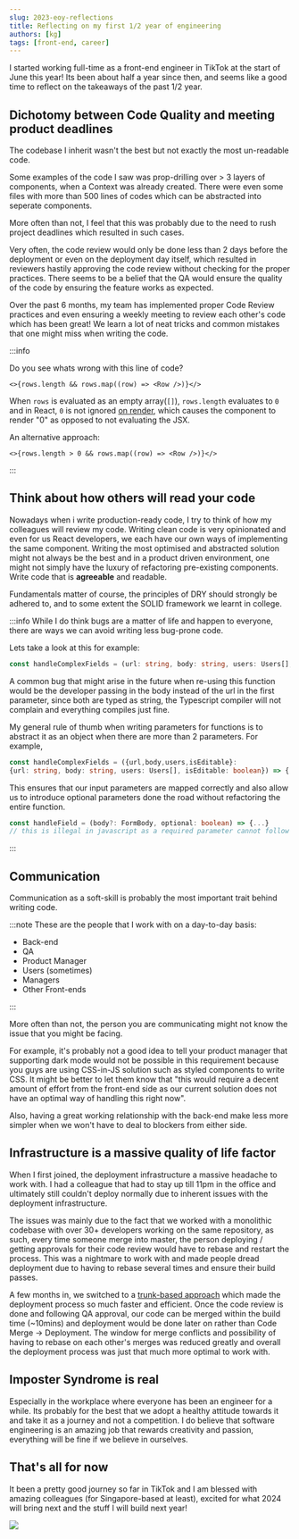 ```yaml
---
slug: 2023-eoy-reflections
title: Reflecting on my first 1/2 year of engineering
authors: [kg]
tags: [front-end, career]
---
```


I started working full-time as a front-end engineer in TikTok at the start of June this year! Its been about half a year since then, and seems like a good time to reflect on the takeaways of the past 1/2 year.

## Dichotomy between Code Quality and meeting product deadlines

The codebase I inherit wasn't the best but not exactly the most un-readable code.

Some examples of the code I saw was prop-drilling over > 3 layers of components, when a Context was already created. There were even some files with more than 500 lines of codes which can be abstracted into seperate components.

More often than not, I feel that this was probably due to the need to rush project deadlines which resulted in such cases.

Very often, the code review would only be done less than 2 days before the deployment or even on the deployment day itself, which resulted in reviewers hastily approving the code review without checking for the proper practices. There seems to be a belief that the QA would ensure the quality of the code by ensuring the feature works as expected.

Over the past 6 months, my team has implemented proper Code Review practices and even ensuring a weekly meeting to review each other's code which has been great! We learn a lot of neat tricks and common mistakes that one might miss when writing the code.

:::info

Do you see whats wrong with this line of code?

```tsx
<>{rows.length && rows.map((row) => <Row />)}</>
```

When `rows` is evaluated as an empty array(`[]`), `rows.length` evaluates to `0` and in React, `0` is not ignored [on render](https://legacy.reactjs.org/docs/jsx-in-depth.html#booleans-null-and-undefined-are-ignored), which causes the component to render "0" as opposed to not evaluating the JSX.

An alternative approach:

```tsx
<>{rows.length > 0 && rows.map((row) => <Row />)}</>
```

:::

## Think about how others will read your code

Nowadays when i write production-ready code, I try to think of how my colleagues will review my code. Writing clean code is very opinionated and even for us React developers, we each have our own ways of implementing the same component. Writing the most optimised and abstracted solution might not always be the best and in a product driven environment, one might not simply have the luxury of refactoring pre-existing components. Write code that is **agreeable** and readable.

Fundamentals matter of course, the principles of DRY should strongly be adhered to, and to some extent the SOLID framework we learnt in college.

:::info
While I do think bugs are a matter of life and happen to everyone, there are ways we can avoid writing less bug-prone code.

Lets take a look at this for example:

```ts
const handleComplexFields = (url: string, body: string, users: Users[], isEditable: boolean) => {...}
```

A common bug that might arise in the future when re-using this function would be the developer passing in the body instead of the url in the first parameter, since both are typed as string, the Typescript compiler will not complain and everything compiles just fine.

My general rule of thumb when writing parameters for functions is to abstract it as an object when there are more than 2 parameters.
For example,

```ts
const handleComplexFields = ({url,body,users,isEditable}:
{url: string, body: string, users: Users[], isEditable: boolean}) => {...}
```

This ensures that our input parameters are mapped correctly and also allow us to introduce optional parameters done the road without refactoring the entire function.

```ts
const handleField = (body?: FormBody, optional: boolean) => {...}
// this is illegal in javascript as a required parameter cannot follow an optional parameter
```

:::

## Communication

Communication as a soft-skill is probably the most important trait behind writing code.

:::note
These are the people that I work with on a day-to-day basis:

- Back-end
- QA
- Product Manager
- Users (sometimes)
- Managers
- Other Front-ends

:::

More often than not, the person you are communicating might not know the issue that you might be facing.

For example, it's probably not a good idea to tell your product manager that supporting dark mode would not be possible in this requirement because you guys are using CSS-in-JS solution such as styled components to write CSS. It might be better to let them know that "this would require a decent amount of effort from the front-end side as our current solution does not have an optimal way of handling this right now".

Also, having a great working relationship with the back-end make less more simpler when we won't have to deal to blockers from either side.

## Infrastructure is a massive quality of life factor

When I first joined, the deployment infrastructure a massive headache to work with. I had a colleague that had to stay up till 11pm in the office and ultimately still couldn't deploy normally due to inherent issues with the deployment infrastructure.

The issues was mainly due to the fact that we worked with a monolithic codebase with over 30+ developers working on the same repository, as such, every time someone merge into master, the person deploying / getting approvals for their code review would have to rebase and restart the process. This was a nightmare to work with and made people dread deployment due to having to rebase several times and ensure their build passes.

A few months in, we switched to a [trunk-based approach](https://trunkbaseddevelopment.com/) which made the deployment process so much faster and efficient. Once the code review is done and following QA approval, our code can be merged within the build time (~10mins) and deployment would be done later on rather than Code Merge -> Deployment. The window for merge conflicts and possibility of having to rebase on each other's merges was reduced greatly and overall the deployment process was just that much more optimal to work with.

## Imposter Syndrome is real

Especially in the workplace where everyone has been an engineer for a while. Its probably for the best that we adopt a healthy attitude towards it and take it as a journey and not a competition. I do believe that software engineering is an amazing job that rewards creativity and passion, everything will be fine if we believe in ourselves.

## That's all for now

It been a pretty good journey so far in TikTok and I am blessed with amazing colleagues (for Singapore-based at least), excited for what 2024 will bring next and the stuff I will build next year!

<img src="https://miro.medium.com/v2/resize:fit:720/format:webp/1*zFDTdDonxDR5Rh-2rSDo9w.png"/>

